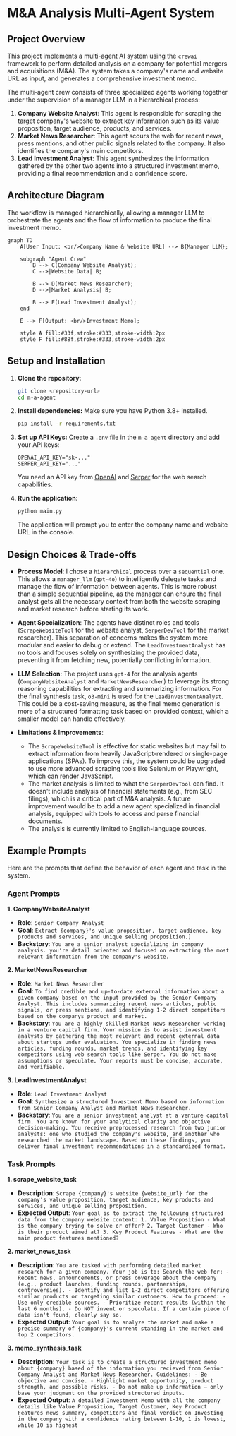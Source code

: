 # M&A Analysis Multi-Agent System

## Project Overview

This project implements a multi-agent AI system using the `crewai` framework to perform detailed analysis on a company for potential mergers and acquisitions (M&A). The system takes a company's name and website URL as input, and generates a comprehensive investment memo.

The multi-agent crew consists of three specialized agents working together under the supervision of a manager LLM in a hierarchical process:

1.  **Company Website Analyst**: This agent is responsible for scraping the target company's website to extract key information such as its value proposition, target audience, products, and services.
2.  **Market News Researcher**: This agent scours the web for recent news, press mentions, and other public signals related to the company. It also identifies the company's main competitors.
3.  **Lead Investment Analyst**: This agent synthesizes the information gathered by the other two agents into a structured investment memo, providing a final recommendation and a confidence score.

## Architecture Diagram

The workflow is managed hierarchically, allowing a manager LLM to orchestrate the agents and the flow of information to produce the final investment memo.

```mermaid
graph TD
    A[User Input: <br/>Company Name & Website URL] --> B{Manager LLM};

    subgraph "Agent Crew"
        B --> C(Company Website Analyst);
        C -->|Website Data| B;
        
        B --> D(Market News Researcher);
        D -->|Market Analysis| B;
        
        B --> E(Lead Investment Analyst);
    end

    E --> F[Output: <br/>Investment Memo];
    
    style A fill:#33f,stroke:#333,stroke-width:2px
    style F fill:#88f,stroke:#333,stroke-width:2px
```

## Setup and Installation

1.  **Clone the repository:**
    ```bash
    git clone <repository-url>
    cd m-a-agent
    ```

2.  **Install dependencies:**
    Make sure you have Python 3.8+ installed.
    ```bash
    pip install -r requirements.txt
    ```

3.  **Set up API Keys:**
    Create a `.env` file in the `m-a-agent` directory and add your API keys:
    ```
    OPENAI_API_KEY="sk-..."
    SERPER_API_KEY="..."
    ```
    You need an API key from [OpenAI](https://openai.com) and [Serper](https://serper.dev) for the web search capabilities.

4.  **Run the application:**
    ```bash
    python main.py
    ```
    The application will prompt you to enter the company name and website URL in the console.

## Design Choices & Trade-offs

*   **Process Model**: I chose a `hierarchical` process over a `sequential` one. This allows a `manager_llm` (`gpt-4o`) to intelligently delegate tasks and manage the flow of information between agents. This is more robust than a simple sequential pipeline, as the manager can ensure the final analyst gets all the necessary context from both the website scraping and market research before starting its work.

*   **Agent Specialization**: The agents have distinct roles and tools (`ScrapeWebsiteTool` for the website analyst, `SerperDevTool` for the market researcher). This separation of concerns makes the system more modular and easier to debug or extend. The `LeadInvestmentAnalyst` has no tools and focuses solely on synthesizing the provided data, preventing it from fetching new, potentially conflicting information.

*   **LLM Selection**: The project uses `gpt-4` for the analysis agents (`CompanyWebsiteAnalyst` and `MarketNewsResearcher`) to leverage its strong reasoning capabilities for extracting and summarizing information. For the final synthesis task, `o3-mini` is used for the `LeadInvestmentAnalyst`. This could be a cost-saving measure, as the final memo generation is more of a structured formatting task based on provided context, which a smaller model can handle effectively.

*   **Limitations & Improvements**:
    *   The `ScrapeWebsiteTool` is effective for static websites but may fail to extract information from heavily JavaScript-rendered or single-page applications (SPAs). To improve this, the system could be upgraded to use more advanced scraping tools like Selenium or Playwright, which can render JavaScript.
    *   The market analysis is limited to what the `SerperDevTool` can find. It doesn't include analysis of financial statements (e.g., from SEC filings), which is a critical part of M&A analysis. A future improvement would be to add a new agent specialized in financial analysis, equipped with tools to access and parse financial documents.
    *   The analysis is currently limited to English-language sources.

## Example Prompts

Here are the prompts that define the behavior of each agent and task in the system.

### Agent Prompts

**1. CompanyWebsiteAnalyst**
*   **Role**: `Senior Company Analyst`
*   **Goal**: `Extract {company}'s value proposition, target audience, key products and services, and unique selling proposition.]`
*   **Backstory**: `You are a senior analyst specializing in company analysis. you're detail oriented and focused on extracting the most relevant information from the company's website.`

**2. MarketNewsResearcher**
*   **Role**: `Market News Researcher`
*   **Goal**: `To find credible and up-to-date external information about a given company based on the input provided by the Senior Company Analyst. This includes summarizing recent news articles, public signals, or press mentions, and identifying 1-2 direct competitors based on the companys product and market.`
*   **Backstory**: `You are a highly skilled Market News Researcher working in a venture capital firm. Your mission is to assist investment analysts by gathering the most relevant and recent external data about startups under evaluation. You specialize in finding news articles, funding rounds, market trends, and identifying key competitors using web search tools like Serper. You do not make assumptions or speculate. Your reports must be concise, accurate, and verifiable.`

**3. LeadInvestmentAnalyst**
*   **Role**: `Lead Investment Analyst`
*   **Goal**: `Synthesize a structured Investment Memo based on information from Senior Company Analyst and Market News Researcher.`
*   **Backstory**: `You are a senior investment analyst at a venture capital firm. You are known for your analytical clarity and objective decision-making. You receive preprocessed research from two junior analysts: one who studied the company's website, and another who researched the market landscape. Based on these findings, you deliver final investment recommendations in a standardized format.`

### Task Prompts

**1. scrape_website_task**
*   **Description**: `Scrape {company}'s website {website_url} for the company's value proposition, target audience, key products and services, and unique selling proposition.`
*   **Expected Output**: `Your goal is to extract the following structured data from the company website content: 1. Value Proposition - What is the company trying to solve or offer? 2. Target Customer - Who is their product aimed at? 3. Key Product Features - What are the main product features mentioned?`

**2. market_news_task**
*   **Description**: `You are tasked with performing detailed market research for a given company. Your job is to: Search the web for: - Recent news, announcements, or press coverage about the company (e.g., product launches, funding rounds, partnerships, controversies). - Identify and list 1-2 direct competitors offering similar products or targeting similar customers. How to proceed: - Use only credible sources. - Prioritize recent results (within the last 6 months). - Do NOT invent or speculate. If a certain piece of data isn't found, clearly say so.`
*   **Expected Output**: `Your goal is to analyze the market and make a precise summary of {company}'s current standing in the market and top 2 competitors.`

**3. memo_synthesis_task**
*   **Description**: `Your task is to create a structured investment memo about {company} based of the information you recieved from Senior Company Analyst and Market News Researcher. Guidelines: - Be objective and concise. - Highlight market opportunity, product strength, and possible risks. - Do not make up information — only base your judgment on the provided structured inputs.`
*   **Expected Output**: `A detailed Investment Memo with all the company details like Value Proposition, Target Customer, Key Product Features news_summary, competitors and final verdict on Investing in the company with a confidence rating between 1-10, 1 is lowest, while 10 is highest`
